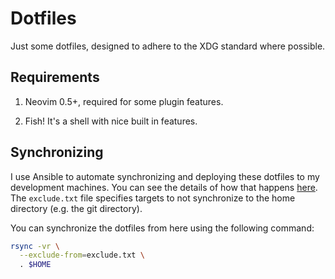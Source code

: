 # Dotfiles

Just some dotfiles, designed to adhere to the XDG standard where possible.

## Requirements

1. Neovim 0.5+, required for some plugin features.

2. Fish! It's a shell with nice built in features.

## Synchronizing

I use Ansible to automate synchronizing and deploying these dotfiles to my
development machines. You can see the details of how that happens [here](https://github.com/allancalix/devmachine).
The `exclude.txt` file specifies targets to not synchronize to the home directory (e.g. the git directory).

You can synchronize the dotfiles from here using the following command:

```bash
rsync -vr \
  --exclude-from=exclude.txt \
  . $HOME
```
